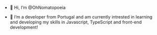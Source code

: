 - 👋 Hi, I’m @OhNomatopoeia


- 👀 I’m a developer from Portugal and am currently intrested in learning and developing my skills in Javascript, TypeScript and front-end development!

<!---
OhNomatopoeia/OhNomatopoeia is a ✨ special ✨ repository because its `README.md` (this file) appears on your GitHub profile.
You can click the Preview link to take a look at your changes.
--->

